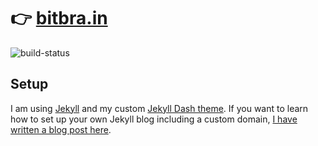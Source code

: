 # 👉 [bitbra.in](https://bitbra.in)

![build-status](https://github.com/bitbrain/bitbrain.github.io/actions/workflows/github-pages.yml/badge.svg)

## Setup

I am using [Jekyll](https://jekyllrb.com/) and my custom [Jekyll Dash theme](https://github.com/bitbrain/jekyll-dash). If you want to learn how to set up your own Jekyll blog including a custom domain, [I have written a blog post here](https://bitbra.in/2021/10/03/host-your-own-blog-for-free-with-custom-domain.html).



